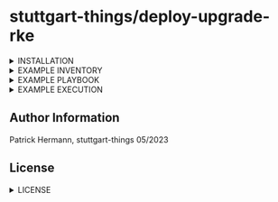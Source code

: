 # stuttgart-things/deploy-upgrade-rke

<details><summary>INSTALLATION</summary>

```
cat <<EOF > ./requirements.yaml
roles:
- src: https://github.com/stuttgart-things/deploy-configure-rke.git
  scm: git
  version: rke2r2-1.26.0
- src: https://github.com/stuttgart-things/configure-rke-node.git
  scm: git
  version: rke2r2-1.26.0
- src: https://github.com/stuttgart-things/install-requirements.git
  scm: git
  version: rke2r2-1.26.0 

collections: 
- name: community.crypto 
  version: 2.13.0 
- name: community.general 
  version: 7.0.0 
- name: ansible.posix 
  version: 1.5.2 
- name: kubernetes.core
  version: 2.4.0
EOF

ansible-galaxy install -r ./requirememts.yaml -f
```
</details>

<details><summary>EXAMPLE INVENTORY</summary>

```
cat <<EOF > ./rke2
# MULTINODE-CLUSTER
[initial_master_node]
{{ .fqdn }} ansible_ssh_common_args='-o StrictHostKeyChecking=no'
[additional_master_nodes] 
{{ .fqdn }} ansible_ssh_common_args='-o StrictHostKeyChecking=no'
{{ .fqdn }} ansible_ssh_common_args='-o StrictHostKeyChecking=no'

# SINGLENODE-CLUSTER
[initial_master_node]
{{ .fqdn }} ansible_ssh_common_args='-o StrictHostKeyChecking=no'
[additional_master_nodes]
EOF
```
</details>
 
<details><summary>EXAMPLE PLAYBOOK</summary>

```
cat <<EOF > ./play.yaml
- hosts: all
  become: true

  vars:
    rke_version: 2
    rke2_k8s_version: 1.26.0
    rke2_release_kind: rke2r2 #rke2r1
    enable_ingress_controller: false
    cluster_setup: multinode

  roles:
    - role: deploy-configure-rke
EOF
  
ansible-playbook -i rke2 play.yaml -vv
```
</details>

<details><summary>EXAMPLE EXECUTION</summary>

```
ansible-playbook -i rke2 play.yaml -vv
```
</details>

Author Information
------------------
Patrick Hermann, stuttgart-things 05/2023

## License
<details><summary>LICENSE</summary>

Copyright 2023 patrick hermann.

Licensed under the Apache License, Version 2.0 (the "License");
you may not use this file except in compliance with the License.
You may obtain a copy of the License at

    http://www.apache.org/licenses/LICENSE-2.0

Unless required by applicable law or agreed to in writing, software
distributed under the License is distributed on an "AS IS" BASIS,
WITHOUT WARRANTIES OR CONDITIONS OF ANY KIND, either express or implied.
See the License for the specific language governing permissions and
limitations under the License.
</details>

